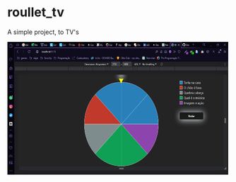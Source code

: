 # roullet_tv
A simple project, to TV's

<img src="/src/assets/Roullete_page.png" width="500" height="300">
